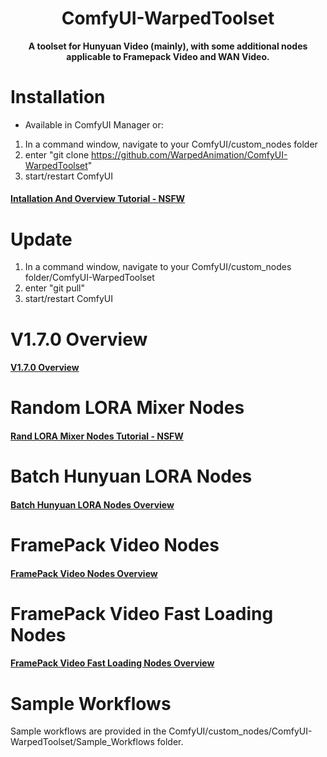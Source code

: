 <div align="center">

# ComfyUI-WarpedToolset
**A toolset for Hunyuan Video (mainly), with some additional nodes applicable to Framepack Video and WAN Video.**

<div align="left">

# Installation

* Available in ComfyUI Manager or:
  
1) In a command window, navigate to your ComfyUI/custom_nodes folder
2) enter "git clone https://github.com/WarpedAnimation/ComfyUI-WarpedToolset"
3) start/restart ComfyUI

#### [Intallation And Overview Tutorial - NSFW](https://mega.nz/file/rn4RUbCA#Z9FEivUT2gCYc-uNJKGM7KnfmjhostnNsrChKGP6K_Q)

<div align="left">

# Update

1) In a command window, navigate to your ComfyUI/custom_nodes folder/ComfyUI-WarpedToolset
2) enter "git pull"
3) start/restart ComfyUI

<div align="left">

# V1.7.0 Overview

#### [V1.7.0 Overview](https://mega.nz/file/r2YwySbS#a1Fw_Z4ASlkXIVBmLQFHAbEzFxpWGGVmyEMrVNplt6I)

<div align="left">

# Random LORA Mixer Nodes

#### [Rand LORA Mixer Nodes Tutorial - NSFW](https://mega.nz/file/D2YXDLhR#Kz4NGS_rRzMOM9ymuawPGe9e_jI16j4G36ip6JsW44s)

<div align="left">

# Batch Hunyuan LORA Nodes

#### [Batch Hunyuan LORA Nodes Overview](https://mega.nz/file/Xn43TB6C#l3zAKEyqhmVlCXzGvvBkN0UgAyV4jrU3sNDamNRapxo)

<div align="left">

# FramePack Video Nodes

#### [FramePack Video Nodes Overview](https://mega.nz/file/OjBRlJBZ#g14M-OFV2M-CG_mgALndSOLxKJrwU9gxrKV1tdmFbiM)

<div align="left">

# FramePack Video Fast Loading Nodes

#### [FramePack Video Fast Loading Nodes Overview](https://mega.nz/file/ziIWUJ4K#HexNowxv7UgoRdE6OBFbWYK69Jo8ws6O1GgJqUX1HsA)

<div align="left">

# Sample Workflows

Sample workflows are provided in the ComfyUI/custom_nodes/ComfyUI-WarpedToolset/Sample_Workflows folder.
